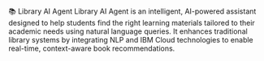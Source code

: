 📚 Library AI Agent
Library AI Agent is an intelligent, AI-powered assistant designed to help students find the right learning materials tailored to their academic needs using natural language queries. It enhances traditional library systems by integrating NLP and IBM Cloud technologies to enable real-time, context-aware book recommendations.

